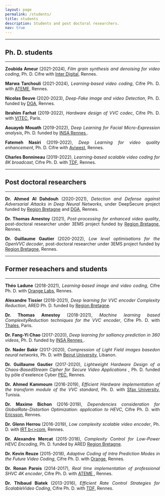 ```yaml
---
layout: page
permalink: /students/ 
title: students
description: Students and post doctoral researchers.
nav: true
---
```


*** 

<h2>  Ph. D. students  </h2> 

*** 

<p align="justify"> <strong> Zoubida Ameur </strong> (2021-2024), <em> Film grain synthesis and denoising for video coding</em>, Ph. D. Cifre with <a href="https://www.interdigital.com/">Inter Digital</a>, Rennes.  </p> 

<p align="justify"> <strong>  Marwa Tarchouli </strong> (2021-2024), <em> Learning-based video coding</em>, Cifre Ph. D.  with <a href="https://www.ateme.com/fr/">ATEME</a>, Rennes.  </p> 

<p align="justify"> <strong> Nicolas Beuve </strong> (2020-2023), <em> Deep-Fake image and video Detection</em>, Ph. D.  funded by <a href="https://www.defense.gouv.fr/dga">DGA</a>, Rennes. </p> 

<p align="justify"> <strong>  Ibrahim Farhat </strong> (2019-2022), <em> Hardware design of VVC codec</em>, Cifre Ph. D.  with  <a href="https://www.vitec.com/home">VITEC</a>, Paris. </p> 

<p align="justify"> <strong>  Aouayeb Mouath </strong> (2019-2022), <em> Deep Learning for Facial Micro-Expression analysis</em>, Ph. D. funded by <a href="https://www.insa-rennes.fr/"> INSA Rennes </a>.  </p> 

<p align="justify"> <strong> Fatemeh Nasiri</strong> (2019-2022), <em> Deep Learning for video quality enhancement</em>, Ph. D. Cifre with <a href="https://www.aviwest.com/fr/accueil/">Aviwest</a>, Rennes.  </p> 

<p align="justify"> <strong> Charles Bonnineau </strong> (2019-2022), <em> Learning-based scalable video coding for 8K broadcast</em>, Cifre Ph. D. with <a href="https://www.tdf.fr"> TDF</a>, Rennes.  </p> 


*** 

<h2> Post doctoral researchers  </h2>

*** 

 <p align="justify"> <strong> Dr. Ahmed Al Dahdouh </strong> (2020-2021), <em> Detection and Defense against  Adversarial  Attacks  in  Deep  Neural  Networks</em>, under DeepSecure project funded by <a href="https://www.bretagne.bzh/">Region Bretagne</a> and <a href="https://www.defense.gouv.fr/dga">DGA</a>, Rennes.   </p>  

<p align="justify"> <strong> Dr. Thomas Amestoy </strong> (2021), <em> Post-processing for enhanced video quality</em>, post-doctoral researcher under 3EMS project funded by <a href="https://www.bretagne.bzh/">Region Bretagne</a>, Rennes.   </p> 

<p align="justify"> <strong> Dr. Guillaume Gautier </strong> (2020-2022), <em> Low level optimisations for the OpenVVC decoder</em>, post-doctoral researcher under 3EMS project funded by <a href="https://www.bretagne.bzh/">Region Bretagne</a>, Rennes.   </p>

*** 

## Former reseachers and students 

*** 

<p align="justify"> <strong> Théo Ladune </strong> (2018-2021), <em> Learning-based image and video coding</em>, Cifre Ph. D.  with <a href="https://www.orange.fr/portail">Orange Labs</a>, Rennes. </p> 

<p align="justify"> <strong> Alexandre Tissier </strong> (2018-2021), <em> Deep  learning  for  VVC encoder Complexity  Reduction</em>, ARED Ph. D.  funded by <a href="https://www.bretagne.bzh/">Region Bretagne</a>. </p> 

<p align="justify"> <strong> Dr.   Thomas  Amestoy </strong> (2018-2021), <em> Machine  learning  based  ComplexityReduction techniques for the VVC encoder</em>, Cifre Ph. D. with <a href="https://www.thalesgroup.com/en"> Thales</a>, Paris.  </p> 

<p align="justify"> <strong> Dr. Fang-Yi Chao </strong> (2017-2020), <em> Deep learning for salliancy prediction in 360 videos</em>, Ph. D. funded by <a href="https://www.insa-rennes.fr/"> INSA Rennes </a>.  </p> 

<p align="justify"> <strong> Dr.  Nader Bakir  </strong> (2017-2020), <em> Compression of Light Field images basedon  neural  networks</em>, Ph. D. with <a href="https://www.bau.edu.lb"> Beirut University</a>, Libanon.  </p> 

<p align="justify"> <strong> Dr.  Guillaume Gautier </strong> (2017-2020), <em> Lightweight Hardware Design of a Chaos-BasedStream  Cipher  for  Secure  Video  Applications </em>, Ph. D. funded by pôle d'exelence Cyber <a href="https://www.pole-excellence-cyber.org/"> PEC</a>, Rennes.  </p> 

<p align="justify"> <strong> Dr.   Ahmed  Kammoum </strong> (2016-2019), <em> Efficient  Hardware  implementation of  the  transform  module  of  the  VVC  standard</em>, Ph. D. with <a href="https://univ-sfax.tn/"> Sfax University</a>, Tunisia.  </p> 

<p align="justify"> <strong> Dr.  Maxime Bichon </strong> (2016-2019), <em> Dependencies consideration for GlobalRate-Distortion  Optimization:   application  to  HEVC</em>, Cifre Ph. D. with <a href="https://www.ericsson.com/en"> Ericsson</a>, Rennes.  </p> 

<p align="justify"> <strong> Dr.  Glenn Herrou </strong> (2016-2019), <em> Low complexity scalable video encoder</em>, Ph. D. with <a href="https://b-com.com/"> IRT b<>com</a>, Rennes.  </p> 

<p align="justify"> <strong> Dr.   Alexandre Mercat </strong> (2015-2018), <em> Complexity  Control  for  Low-Power HEVC Encoding</em>, Ph. D. funded by ARED <a href="https://www.bretagne.bzh/">Region Bretagne</a>.  </p> 

<p align="justify"> <strong> Dr.  Kevin Reuze </strong> (2015-2018), <em> Adaptive Coding of Intra Prediction Modes in the Future Video Coding</em>, Cifre Ph. D. with <a href="https://www.insa-rennes.fr/"> Orange</a>, Rennes.  </p> 

<p align="justify"> <strong> Dr.   Ronan Parois </strong> (2014-2017), <em> Real time implementation of professional SHVC  4K  encoder</em>, Cifre Ph. D. with <a href="https://www.ateme.com/fr/"> ATEME </a>, Rennes.  </p> 

<p align="justify"> <strong> Dr.  Thibaud Biatek </strong> (2013-2016), <em> Efficient Rate Control Strategies for ScalableVideo  Coding</em>, Cifre Ph. D. with <a href="https://www.tdf.fr"> TDF</a>, Rennes.  </p> 




